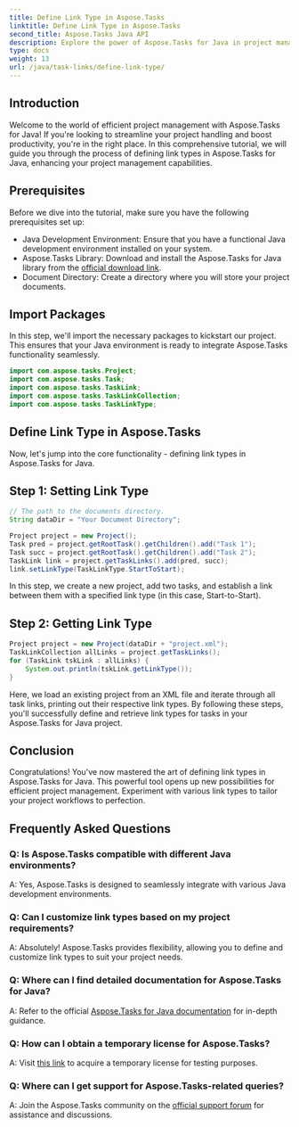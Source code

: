 ```yaml
---
title: Define Link Type in Aspose.Tasks
linktitle: Define Link Type in Aspose.Tasks
second_title: Aspose.Tasks Java API
description: Explore the power of Aspose.Tasks for Java in project management. Define and customize link types effortlessly with our step-by-step tutorial.
type: docs
weight: 13
url: /java/task-links/define-link-type/
---
```

## Introduction
Welcome to the world of efficient project management with Aspose.Tasks for Java! If you're looking to streamline your project handling and boost productivity, you're in the right place. In this comprehensive tutorial, we will guide you through the process of defining link types in Aspose.Tasks for Java, enhancing your project management capabilities.
## Prerequisites
Before we dive into the tutorial, make sure you have the following prerequisites set up:
- Java Development Environment: Ensure that you have a functional Java development environment installed on your system.
- Aspose.Tasks Library: Download and install the Aspose.Tasks for Java library from the [official download link](https://releases.aspose.com/tasks/java/).
- Document Directory: Create a directory where you will store your project documents.
## Import Packages
In this step, we'll import the necessary packages to kickstart our project. This ensures that your Java environment is ready to integrate Aspose.Tasks functionality seamlessly.
```java
import com.aspose.tasks.Project;
import com.aspose.tasks.Task;
import com.aspose.tasks.TaskLink;
import com.aspose.tasks.TaskLinkCollection;
import com.aspose.tasks.TaskLinkType;
```
## Define Link Type in Aspose.Tasks
Now, let's jump into the core functionality - defining link types in Aspose.Tasks for Java.
## Step 1: Setting Link Type
```java
// The path to the documents directory.
String dataDir = "Your Document Directory";

Project project = new Project();
Task pred = project.getRootTask().getChildren().add("Task 1");
Task succ = project.getRootTask().getChildren().add("Task 2");
TaskLink link = project.getTaskLinks().add(pred, succ);
link.setLinkType(TaskLinkType.StartToStart);
```
In this step, we create a new project, add two tasks, and establish a link between them with a specified link type (in this case, Start-to-Start).
## Step 2: Getting Link Type
```java
Project project = new Project(dataDir + "project.xml");
TaskLinkCollection allLinks = project.getTaskLinks();
for (TaskLink tskLink : allLinks) {
    System.out.println(tskLink.getLinkType());
}
```
Here, we load an existing project from an XML file and iterate through all task links, printing out their respective link types.
By following these steps, you'll successfully define and retrieve link types for tasks in your Aspose.Tasks for Java project.
## Conclusion
Congratulations! You've now mastered the art of defining link types in Aspose.Tasks for Java. This powerful tool opens up new possibilities for efficient project management. Experiment with various link types to tailor your project workflows to perfection.
## Frequently Asked Questions
### Q: Is Aspose.Tasks compatible with different Java environments?
A: Yes, Aspose.Tasks is designed to seamlessly integrate with various Java development environments.
### Q: Can I customize link types based on my project requirements?
A: Absolutely! Aspose.Tasks provides flexibility, allowing you to define and customize link types to suit your project needs.
### Q: Where can I find detailed documentation for Aspose.Tasks for Java?
A: Refer to the official [Aspose.Tasks for Java documentation](https://reference.aspose.com/tasks/java/) for in-depth guidance.
### Q: How can I obtain a temporary license for Aspose.Tasks?
A: Visit [this link](https://purchase.aspose.com/temporary-license/) to acquire a temporary license for testing purposes.
### Q: Where can I get support for Aspose.Tasks-related queries?
A: Join the Aspose.Tasks community on the [official support forum](https://forum.aspose.com/c/tasks/15) for assistance and discussions.
